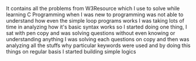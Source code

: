 It contains all the problems from W3Resource which I use to solve while learning C Programming
when I was new to programming was not able to understand how even the simple loop programs works
I was taking lots of time in analyzing how it's basic syntax works so I started doing one thing,
I sat with pen copy and was solving questions without even knowing or understanding anything 
I was solving each questions on copy and then was analyzing all the stuffs why particular keywords were used 
and by doing this things on regular basis I started building simple logics
